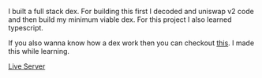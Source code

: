 I built a full stack dex. For building this first I decoded and uniswap v2 code and then build my minimum viable dex. For this project I also learned typescript.

If you also wanna know how a dex work then you can checkout [this](https://github.com/harendra-shakya/uniswap-unwrapped). I made this while learning.

[Live Server](https://dex-pink-two.vercel.app/)
